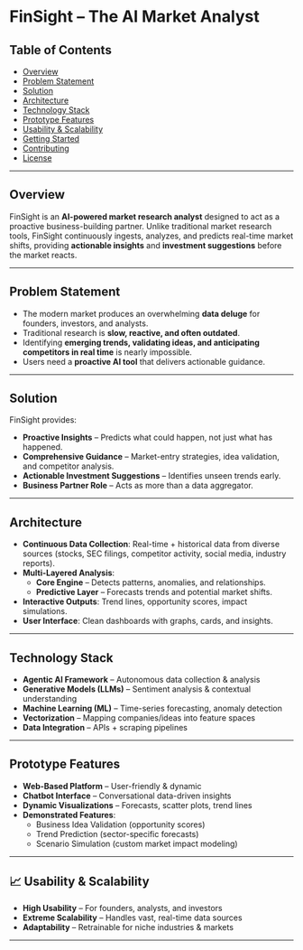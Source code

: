 # FinSight – The AI Market Analyst

## Table of Contents  
- [Overview](#-overview)  
- [Problem Statement](#-problem-statement)  
- [Solution](#-solution)  
- [Architecture](#-architecture)  
- [Technology Stack](#-technology-stack)  
- [Prototype Features](#-prototype-features)  
- [Usability & Scalability](#-usability--scalability)  
- [Getting Started](#-getting-started)  
- [Contributing](#-contributing)  
- [License](#-license)  

---

##  Overview  
FinSight is an **AI-powered market research analyst** designed to act as a proactive business-building partner. Unlike traditional market research tools, FinSight continuously ingests, analyzes, and predicts real-time market shifts, providing **actionable insights** and **investment suggestions** before the market reacts.  

---

##  Problem Statement  
- The modern market produces an overwhelming **data deluge** for founders, investors, and analysts.  
- Traditional research is **slow, reactive, and often outdated**.  
- Identifying **emerging trends, validating ideas, and anticipating competitors in real time** is nearly impossible.  
- Users need a **proactive AI tool** that delivers actionable guidance.  

---

##  Solution  
FinSight provides:  
- **Proactive Insights** – Predicts what could happen, not just what has happened.  
- **Comprehensive Guidance** – Market-entry strategies, idea validation, and competitor analysis.  
- **Actionable Investment Suggestions** – Identifies unseen trends early.  
- **Business Partner Role** – Acts as more than a data aggregator.  

---

##  Architecture  
- **Continuous Data Collection**: Real-time + historical data from diverse sources (stocks, SEC filings, competitor activity, social media, industry reports).  
- **Multi-Layered Analysis**:  
  - **Core Engine** – Detects patterns, anomalies, and relationships.  
  - **Predictive Layer** – Forecasts trends and potential market shifts.  
- **Interactive Outputs**: Trend lines, opportunity scores, impact simulations.  
- **User Interface**: Clean dashboards with graphs, cards, and insights.  

---

## Technology Stack  
- **Agentic AI Framework** – Autonomous data collection & analysis  
- **Generative Models (LLMs)** – Sentiment analysis & contextual understanding  
- **Machine Learning (ML)** – Time-series forecasting, anomaly detection  
- **Vectorization** – Mapping companies/ideas into feature spaces  
- **Data Integration** – APIs + scraping pipelines  

---

##  Prototype Features  
- **Web-Based Platform** – User-friendly & dynamic  
- **Chatbot Interface** – Conversational data-driven insights  
- **Dynamic Visualizations** – Forecasts, scatter plots, trend lines  
- **Demonstrated Features**:  
  - Business Idea Validation (opportunity scores)  
  - Trend Prediction (sector-specific forecasts)  
  - Scenario Simulation (custom market impact modeling)  

---

## 📈 Usability & Scalability  
- **High Usability** – For founders, analysts, and investors  
- **Extreme Scalability** – Handles vast, real-time data sources  
- **Adaptability** – Retrainable for niche industries & markets  

---
